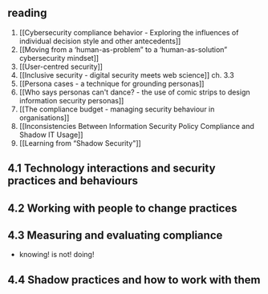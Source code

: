 ## reading
1. [[Cybersecurity compliance behavior - Exploring the influences of individual decision style and other antecedents]]
2. [[Moving from a ‘human-as-problem” to a ‘human-as-solution” cybersecurity mindset]]
3. [[User-centred security]]
4. [[Inclusive security - digital security meets web science]] ch. 3.3
5. [[Persona cases - a technique for grounding personas]]
6. [[Who says personas can't dance? - the use of comic strips to design information security personas]]
7. [[The compliance budget - managing security behaviour in organisations]]
8. [[Inconsistencies Between Information Security Policy Compliance and Shadow IT Usage]]
9. [[Learning from “Shadow Security"]]
## 4.1 Technology interactions and security practices and behaviours

## 4.2 Working with people to change practices

## 4.3 Measuring and evaluating compliance
- knowing! is not! doing!

## 4.4 Shadow practices and how to work with them